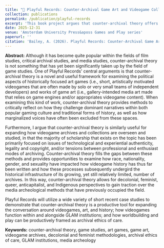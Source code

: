 ```yaml
---
title: "📂 Playful Records: Counter-Archival Game Art and Videogame Collections (forthcoming)"
collection: publications
permalink: /publication/playful-records
excerpt: 'This book project argues that counter-archival theory offers a novel and necessary framework for game studies, providing tools to critically examine how historically focused art games and game art challenge dominant narratives in both gaming culture and traditional history. It further asserts that counter-archival theory expands discussions of videogame archives by addressing how race, gender, sexuality, and colonialism shape the historical infrastructure of these collections, offering decolonial, feminist, queer, and anticapitalist perspectives alongside existing media archeological methods.'
date: 2025-12-31
venue: 'Amsterdam University Press&aposs Games and Play series'
paperurl: ''
citation: 'Bailey, A. (2026). Playful Records: Counter-Archival Game Art and Videogame Collections. Amsterdam University Press.'
---
```


<b>Abstract:</b> Although it has become quite popular within the fields of film studies, critical archival studies, and media studies, counter-archival theory is not something that has yet been significantly taken up by the field of game studies. One of Playful Records' central arguments is that counter-archival theory is a novel and useful framework for examining the political aspects of historically focused art games (i.e., short, artistically motivated videogames that are often made by solo or very small teams of independent developers) and works of game art (i.e., gallery-intended media art made that relies on game engines and/or appropriates videogame content). When examining this kind of work, counter-archival theory provides methods to critically reflect on how they challenge dominant narratives within both popular gaming culture and traditional forms of history, as well as how marginalized voices have often been excluded from these spaces.

Furthermore, I argue that counter-archival theory is similarly useful for expanding how videogame archives and collections are overseen and studied, in that the majority of scholarship that exists on the topic has been primarily focused on issues of technological and experiential authenticity, legality and copyright, and/or tensions between professional and enthusiast modes of archiving. Counter-archival theory fills the gaps between these methods and provides opportunities to examine how race, nationality, gender, and sexuality have impacted how videogame history has thus far been written and how these processes subsequently undergird the historical infrastructure of its growing, yet still relatively limited, number of archives. In this way, counter-archival theory allows for decolonial, feminist, queer, anticapitalist, and Indigenous perspectives to gain traction over the media archeological methods that have previously occupied the field.

Playful Records will utilize a wide variety of short recent case studies to demonstrate that counter-archival theory is a productive tool for expanding the conversation around videogames, art, and history; how videogames function within and alongside GLAM institutions; and how worldbuilding and play can be productively framed as archival ethics of care.

<b>Keywords:</b> counter-archival theory, game studies, art games, game art, videogame archives, decolonial and feminist methodologies, archival ethics of care, GLAM institutions, media archeology
  
